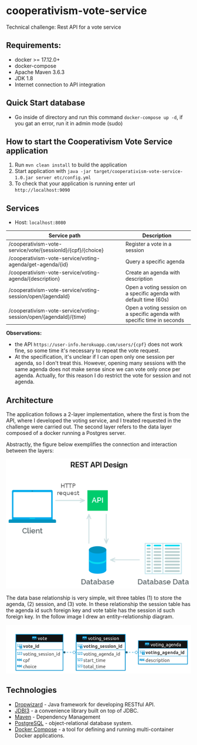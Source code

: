 # cooperativism-vote-service
Technical challenge: Rest API for a vote service

## Requirements:
- docker >= 17.12.0+
- docker-compose
- Apache Maven 3.6.3
- JDK 1.8
- Internet connection to API integration

## Quick Start database
- Go inside of directory and run this command `docker-compose up -d`, if you gat an error, run it in admin mode (sudo)

## How to start the Cooperativism Vote Service application

1. Run `mvn clean install` to build the application
2. Start application with `java -jar target/cooperativism-vote-service-1.0.jar server etc/config.yml`
3. To check that your application is running enter url `http://localhost:9090`

## Services
- Host: `localhost:8080`

|Service path | Description|
|--------------|------------|
| /cooperativism-vote-service/vote/{sessionId}/{cpf}/{choice} | Register a vote in a session |
| /cooperativism-vote-service/voting-agenda/get-agenda/{id} | Query a specific agenda |
| /cooperativism-vote-service/voting-agenda/{description} | Create an agenda with description |
| /cooperativism-vote-service/voting-session/open/{agendaId} | Open a voting session on a specific agenda with default time (60s)|
| /cooperativism-vote-service/voting-session/open/{agendaId}/{time} | Open a voting session on a specific agenda with specific time in seconds |

**Observations:** 
- the API `https://user-info.herokuapp.com/users/{cpf}` does not work fine, so some time it's necessary to repeat the vote request.
- At the specification, it's unclear if I can open only one session per agenda, so I don't treat this. However, 
opening many sessions with the same agenda does not make sense since we can vote only once per agenda. Actually, for this
reason I do restrict the vote for session and not agenda.

## Architecture

The application follows a 2-layer implementation, where the first is from the API, where I developed the voting service, 
and I treated requested in the challenge were carried out. The second layer refers to the data layer composed of a docker running a Postgres server.

Abstractly, the figure below exemplifies the connection and interaction between the layers:

![alt text](https://raw.githubusercontent.com/Leonild/cooperativism-vote-service/master/images/rest-api.png)

The data base relationship is very simple, wit three tables (1) to store the agenda, (2) session, and (3) vote. In these
relationship the session table has the agenda id such foreign key and vote table has the session id such foreign key.
In the follow image I drew an entity–relationship diagram.

![alt text](https://raw.githubusercontent.com/Leonild/cooperativism-vote-service/master/images/ER-diagram.png)
 
 
## Technologies
- <a href="https://www.dropwizard.io/en/latest/">Dropwizard</a> - Java framework for developing RESTful API.
- <a href="https://jdbi.org/">JDBI3</a> - a convenience library built on top of JDBC.
- <a href="https://maven.apache.org/">Maven</a> - Dependency Management
- <a href="https://www.postgresql.org/">PostgreSQL</a> - object-relational database system.
- <a href="https://docs.docker.com/compose/">Docker Compose</a> - a tool for defining and running multi-container Docker applications.
